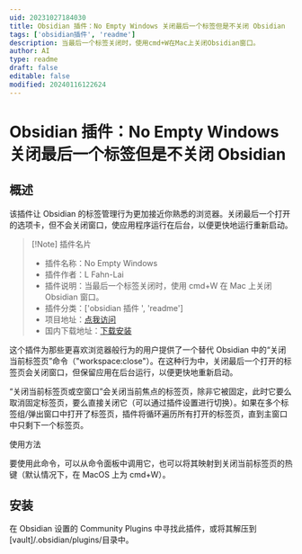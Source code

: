 ```yaml
---
uid: 20231027184030
title: Obsidian 插件：No Empty Windows 关闭最后一个标签但是不关闭 Obsidian
tags: ['obsidian插件', 'readme']
description: 当最后一个标签关闭时，使用cmd+W在Mac上关闭Obsidian窗口。
author: AI
type: readme
draft: false
editable: false
modified: 20240116122624
---
```


# Obsidian 插件：No Empty Windows 关闭最后一个标签但是不关闭 Obsidian

## 概述

该插件让 Obsidian 的标签管理行为更加接近你熟悉的浏览器。关闭最后一个打开的选项卡，但不会关闭窗口，使应用程序运行在后台，以便更快地运行重新启动。

> [!Note] 插件名片
> - 插件名称：No Empty Windows
> - 插件作者：L Fahn-Lai
> - 插件说明：当最后一个标签关闭时，使用 cmd+W 在 Mac 上关闭 Obsidian 窗口。
> - 插件分类：['obsidian 插件 ', 'readme']
> - 项目地址：[点我访问](https://github.com/popscallion/obsidian-no-empty-windows)
> - 国内下载地址：[下载安装](https://pkmer.cn/products/plugin/pluginMarket/?no-empty-windows)

这个插件为那些更喜欢浏览器般行为的用户提供了一个替代 Obsidian 中的“关闭当前标签页”命令（"workspace:close"）。在这种行为中，关闭最后一个打开的标签页会关闭窗口，但保留应用在后台运行，以便更快地重新启动。

“关闭当前标签页或空窗口”会关闭当前焦点的标签页，除非它被固定，此时它要么取消固定标签页，要么直接关闭它（可以通过插件设置进行切换）。如果在多个标签组/弹出窗口中打开了标签页，插件将循环遍历所有打开的标签页，直到主窗口中只剩下一个标签页。

使用方法

要使用此命令，可以从命令面板中调用它，也可以将其映射到关闭当前标签页的热键（默认情况下，在 MacOS 上为 cmd+W）。

## 安装

在 Obsidian 设置的 Community Plugins 中寻找此插件，或将其解压到 [vault]/.obsidian/plugins/目录中。
